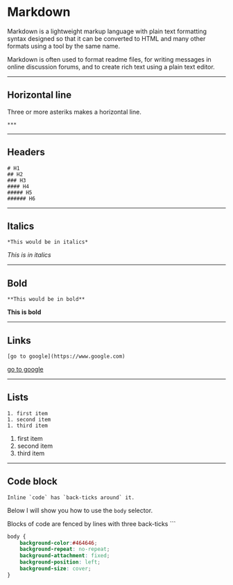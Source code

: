 # Markdown

Markdown is a lightweight markup language with plain text formatting syntax designed so that it can be converted to HTML and many other formats using a tool by the same name. 

Markdown is often used to format readme files, for writing messages in online discussion forums, and to create rich text using a plain text editor.

***

## Horizontal line

Three or more asteriks makes a horizontal line.

```
***
```

***

## Headers

```
# H1
## H2
### H3
#### H4
##### H5
###### H6
```

*** 

## Italics

```
*This would be in italics*
```
*This is in italics*

***

## Bold

```
**This would be in bold**
```
**This is bold**

***

## Links

```
[go to google](https://www.google.com)
```
[go to google](https://www.google.com)

***

## Lists

```
1. first item
1. second item
1. third item
```

1. first item
1. second item
1. third item

***

## Code block

```
Inline `code` has `back-ticks around` it.
```

Below I will show you how to use the `body` selector.

Blocks of code are fenced by lines with three back-ticks ```

``` css
body {
    background-color:#464646;
    background-repeat: no-repeat;
    background-attachment: fixed;
    background-position: left;
    background-size: cover;
}
```